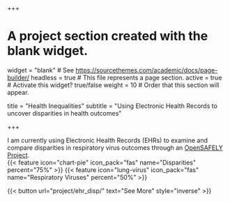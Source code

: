 +++
# A project section created with the blank widget.
widget = "blank"  # See https://sourcethemes.com/academic/docs/page-builder/
headless = true  # This file represents a page section.
active = true # Activate this widget? true/false
weight = 10  # Order that this section will appear.

title = "Health Inequalities"
subtitle = "Using Electronic Health Records to uncover disparities in health outcomes"

+++

<div class="row">
  <div class="col-md-6">
    I am currently using Electronic Health Records (EHRs) to examine and compare disparities in respiratory virus outcomes through an <a href="https://www.opensafely.org/approved-projects/#project-176">OpenSAFELY Project</a>.
  </div>
  <div class="col-md-6">
    {{< feature icon="chart-pie" icon_pack="fas" name="Disparities" percent="75%" >}}
    {{< feature icon="lung-virus" icon_pack="fas" name="Respiratory Viruses" percent="50%" >}}
  </div>
</div>


{{< button url="project/ehr_disp/" text="See More" style="inverse" >}}